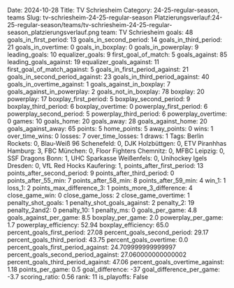 Date: 2024-10-28
Title: TV Schriesheim
Category: 24-25-regular-season, teams
Slug: tv-schriesheim-24-25-regular-season
Platzierungsverlauf:24-25-regular-season/teams/tv-schriesheim-24-25-regular-season_platzierungsverlauf.png
team: TV Schriesheim
goals: 48
goals_in_first_period: 13
goals_in_second_period: 14
goals_in_third_period: 21
goals_in_overtime: 0
goals_in_boxplay: 0
goals_in_powerplay: 9
leading_goals: 10
equalizer_goals: 9
first_goal_of_match: 5
goals_against: 85
leading_goals_against: 19
equalizer_goals_against: 11
first_goal_of_match_against: 5
goals_in_first_period_against: 21
goals_in_second_period_against: 23
goals_in_third_period_against: 40
goals_in_overtime_against: 1
goals_against_in_boxplay: 7
goals_against_in_powerplay: 2
goals_not_in_boxplay: 78
boxplay: 20
powerplay: 17
boxplay_first_period: 5
boxplay_second_period: 9
boxplay_third_period: 6
boxplay_overtime: 0
powerplay_first_period: 6
powerplay_second_period: 5
powerplay_third_period: 6
powerplay_overtime: 0
games: 10
goals_home: 20
goals_away: 28
goals_against_home: 20
goals_against_away: 65
points: 5
home_points: 5
away_points: 0
wins: 1
over_time_wins: 0
losses: 7
over_time_losses: 1
draws: 1
Tags:  Berlin Rockets: 0,  Blau-Weiß 96 Schenefeld: 0,  DJK Holzbüttgen: 0,  ETV Piranhhas Hamburg: 3,  FBC München: 0,  Floor Fighters Chemnitz: 0,  MFBC Leipzig: 0,  SSF Dragons Bonn: 1,  UHC Sparkasse Weißenfels: 0,  Unihockey Igels Dresden: 0,  VfL Red Hocks Kaufering: 1,
points_after_first_period: 13
points_after_second_period: 9
points_after_third_period: 0
points_after_55_min: 7
points_after_58_min: 8
points_after_59_min: 4
win_1: 1
loss_1: 2
points_max_difference_3: 1
points_more_3_difference: 4
close_game_win: 0
close_game_loss: 2
close_game_overtime: 1
penalty_shot_goals: 1
penalty_shot_goals_against: 2
penalty_2: 19
penalty_2and2: 0
penalty_10: 1
penalty_ms: 0
goals_per_game: 4.8
goals_against_per_game: 8.5
boxplay_per_game: 2.0
powerplay_per_game: 1.7
powerplay_efficiency: 52.94
boxplay_efficiency: 65.0
percent_goals_first_period: 27.08
percent_goals_second_period: 29.17
percent_goals_third_period: 43.75
percent_goals_overtime: 0.0
percent_goals_first_period_against: 24.709999999999997
percent_goals_second_period_against: 27.060000000000002
percent_goals_third_period_against: 47.06
percent_goals_overtime_against: 1.18
points_per_game: 0.5
goal_difference: -37
goal_difference_per_game: -3.7
scoring_ratio: 0.56
rank: 11
is_playoffs: False
